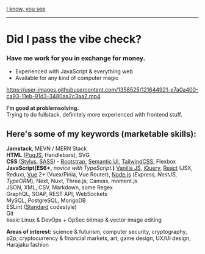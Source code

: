[I know, you see](https://www.youtube.com/watch?v=HPM05dQgdig)  
________
# Did I pass the vibe check?
### Have me work for you in exchange for money.
- Experienced with JavaScript & everything web
- Available for any kind of computer magic

https://user-images.githubusercontent.com/1358525/121644921-e7a0a400-ca93-11eb-91d3-3480aa2c3aa2.mp4

**I’m good at problemsolving.**  
Trying to do fullstack, definitely more experienced with frontend stuff.  

## Here's some of my keywords (marketable skills):

**Jamstack**, MEVN / MERN Stack  
**HTML** ([PugJS](https://pugjs.org/), Handlebars), SVG  
**CSS** ([Stylus](https://stylus-lang.com), [SASS](https://sass-lang.com)) - [Bootstrap](https://getbootstrap.com), [Semantic UI](https://semantic-ui.com), [TailwindCSS](https://tailwindcss.com), Flexbox  
**JavaScript(ES6+,** *novice with TypeScript.***)** [Vanilla JS](http://vanilla-js.com), [jQuery](https://jquery.com), [React](https://reactjs.org) (JSX, Redux), [Vue](https://vuejs.org) 2+ (Vuex/Pinia, Vue Router), [Node.js](https://nodejs.org/en/) (*Express, NestJS, TypeORM*), Next, Nuxt, Three.js, Canvas, moment.js  
JSON, XML, CSV, Markdown, some Regex  
GraphQL, SOAP, REST API, WebSockets  
MySQL, PostgreSQL, MongoDB  
ESLint ([Standard](https://standardjs.com) codestyle)  
Git  
basic Linux & DevOps + OpSec
bitmap & vector image editing  

**Areas of interest:**
science & futurism, computer security, cryptography, p2p, cryptocurrency & financial markets, art, game design, UX/UI design, Harajaku fashion
